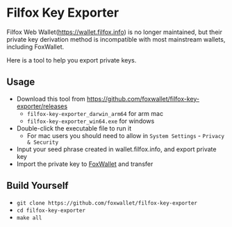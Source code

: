 # Filfox Key Exporter
Filfox Web Wallet(https://wallet.filfox.info) is no longer maintained, but their private key derivation method is incompatible with most mainstream wallets, including FoxWallet.
  
Here is a tool to help you export private keys.

## Usage
- Download this tool from https://github.com/foxwallet/filfox-key-exporter/releases
  - `filfox-key-exporter_darwin_arm64` for arm mac 
  - `filfox-key-exporter_win64.exe` for windows
- Double-click the executable file to run it
  - For mac users you should need to allow in `System Settings` - `Privacy & Security`
- Input your seed phrase created in wallet.filfox.info, and export private key
- Import the private key to [FoxWallet](https://foxwallet.com/download) and transfer

## Build Yourself
- `git clone https://github.com/foxwallet/filfox-key-exporter`
- `cd filfox-key-exporter`
- `make all`
